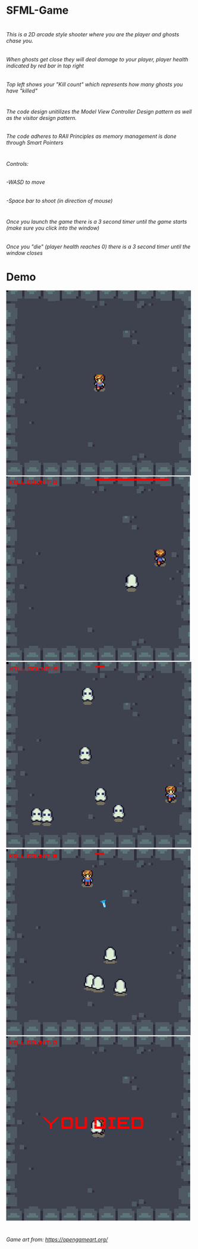 # SFML-Game
#
###### This is a 2D arcade style shooter where you are the player and ghosts chase you.
###### When ghosts get close they will deal damage to your player, player health indicated by red bar in top right
###### Top left shows your "Kill count" which represents how many ghosts you have "killed"
#
#
###### The code design unitilizes the Model View Controller Design pattern as well as the visitor design pattern.
###### The code adheres to RAII Principles as memory management is done through Smart Pointers
#
###### Controls:
######   -WASD to move
######   -Space bar to shoot (in direction of mouse)
#
#
###### Once you launch the game there is a 3 second timer until the game starts (make sure you click into the window)
###### Once you "die" (player health reaches 0) there is a 3 second timer until the window closes
#
# Demo
![alt text](https://github.com/tsnowh/SFML-Game/blob/main/SFML-Game%20demo/Screenshot%201.png?raw=true)
![alt text](https://github.com/tsnowh/SFML-Game/blob/main/SFML-Game%20demo/Screenshot%202.png?raw=true)
![alt text](https://github.com/tsnowh/SFML-Game/blob/main/SFML-Game%20demo/Screenshot%203.png?raw=true)
![alt text](https://github.com/tsnowh/SFML-Game/blob/main/SFML-Game%20demo/Screenshot%204.png?raw=true)
![alt text](https://github.com/tsnowh/SFML-Game/blob/main/SFML-Game%20demo/Screenshot%205.png?raw=true)
#
###### Game art from: https://opengameart.org/
#
#
